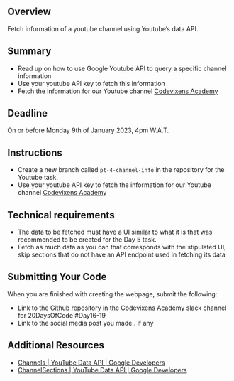 ## Overview
Fetch information of a youtube channel using Youtube’s data API.

## Summary
- Read up on how to use Google Youtube API to query a specific channel information
- Use your youtube API key to fetch this information
- Fetch the information for our Youtube channel [Codevixens Academy](https://www.youtube.com/@codevixensacademy)

## Deadline
On or before Monday 9th of January 2023, 4pm W.A.T.

## Instructions
- Create a new branch called `pt-4-channel-info` in the repository for the Youtube task.
- Use your youtube API key to fetch the information for our Youtube channel [Codevixens Academy](https://www.youtube.com/@codevixensacademy)

## Technical requirements
- The data to be fetched must have a UI similar to what it is that was recommended to be created for the Day 5 task.
- Fetch as much data as you can that corresponds with the stipulated UI, skip sections that do not have an API endpoint used in fetching its data

## Submitting Your Code
When you are finished with creating the webpage, submit the following:
- Link to the Github repository in the Codevixens Academy slack channel for 20DaysOfCode #Day16-19
- Link to the social media post you made.. if any

## Additional Resources
- [Channels | YouTube Data API | Google Developers](https://developers.google.com/youtube/v3/docs/channels)
- [ChannelSections | YouTube Data API | Google Developers](https://developers.google.com/youtube/v3/docs/channelSections)
